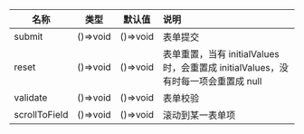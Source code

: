 | 名称          |   类型   |  默认值  | 说明                                                                               |
| ------------- | :------: | :------: | :--------------------------------------------------------------------------------- |
| submit        | ()=>void | ()=>void | 表单提交                                                                           |
| reset         | ()=>void | ()=>void | 表单重置，当有 initialValues 时，会重置成 initialValues，没有时每一项会重置成 null |
| validate      | ()=>void | ()=>void | 表单校验                                                                           |
| scrollToField | ()=>void | ()=>void | 滚动到某一表单项                                                                   |
